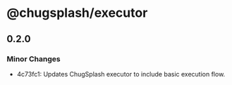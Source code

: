 # @chugsplash/executor

## 0.2.0

### Minor Changes

- 4c73fc1: Updates ChugSplash executor to include basic execution flow.
